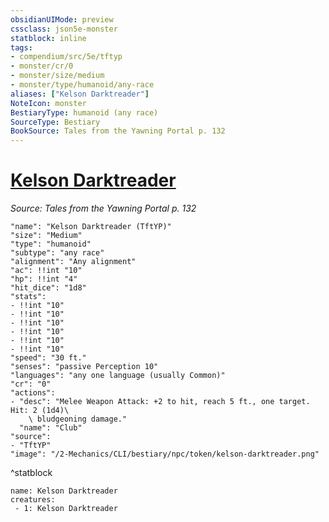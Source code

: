```yaml
---
obsidianUIMode: preview
cssclass: json5e-monster
statblock: inline
tags:
- compendium/src/5e/tftyp
- monster/cr/0
- monster/size/medium
- monster/type/humanoid/any-race
aliases: ["Kelson Darktreader"]
NoteIcon: monster
BestiaryType: humanoid (any race)
SourceType: Bestiary
BookSource: Tales from the Yawning Portal p. 132
---
```

# [Kelson Darktreader](2-Mechanics/CLI/bestiary/npc/kelson-darktreader-tftyp.md)
*Source: Tales from the Yawning Portal p. 132*  

```statblock
"name": "Kelson Darktreader (TftYP)"
"size": "Medium"
"type": "humanoid"
"subtype": "any race"
"alignment": "Any alignment"
"ac": !!int "10"
"hp": !!int "4"
"hit_dice": "1d8"
"stats":
- !!int "10"
- !!int "10"
- !!int "10"
- !!int "10"
- !!int "10"
- !!int "10"
"speed": "30 ft."
"senses": "passive Perception 10"
"languages": "any one language (usually Common)"
"cr": "0"
"actions":
- "desc": "Melee Weapon Attack: +2 to hit, reach 5 ft., one target. Hit: 2 (1d4)\
    \ bludgeoning damage."
  "name": "Club"
"source":
- "TftYP"
"image": "/2-Mechanics/CLI/bestiary/npc/token/kelson-darktreader.png"
```
^statblock

```encounter-table
name: Kelson Darktreader
creatures:
 - 1: Kelson Darktreader
```